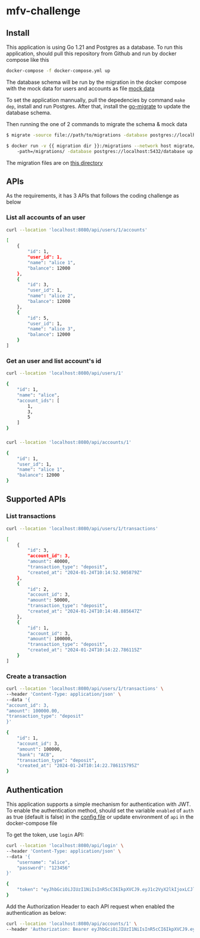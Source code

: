# mfv-challenge

## Install

This application is using Go 1.21 and Postgres as a database. To run this application, should pull this repository from Github and run by docker compose like this
```sh
docker-compose -f docker-compose.yml up
```
The database schema will be run by the migration in the docker compose with the mock data for users and accounts as file [mock data](./migrations/000002_mock_data.up.sql)

To set the application mannually, pull the depedencies by command `make dep`, install and run Postgres. After that, install the [go-migrate](https://github.com/golang-migrate/migrate) to update the database schema.

Then running the one of 2 commands to migrate the schema & mock data

```sh
$ migrate -source file://path/to/migrations -database postgres://localhost:5432/database up 3
```

```sh
$ docker run -v {{ migration dir }}:/migrations --network host migrate/migrate
    -path=/migrations/ -database postgres://localhost:5432/database up 3
```

The migration files are on [this directory](./migrations/)

## APIs

As the requirements, it has 3 APIs that follows the coding challenge as below

### List all accounts of an user
```sh
curl --location 'localhost:8080/api/users/1/accounts'

[
    {
        "id": 1,
        "user_id": 1,
        "name": "alice 1",
        "balance": 12000
    },
    {
        "id": 3,
        "user_id": 1,
        "name": "alice 2",
        "balance": 12000
    },
    {
        "id": 5,
        "user_id": 1,
        "name": "alice 3",
        "balance": 12000
    }
]
```

### Get an user and list account's id

```sh
curl --location 'localhost:8080/api/users/1'

{
    "id": 1,
    "name": "alice",
    "account_ids": [
        1,
        3,
        5
    ]
}
```

### 

```sh
curl --location 'localhost:8080/api/accounts/1'

{
    "id": 1,
    "user_id": 1,
    "name": "alice 1",
    "balance": 12000
}
```

## Supported APIs

### List transactions

```sh
curl --location 'localhost:8080/api/users/1/transactions'

[
    {
        "id": 3,
        "account_id": 3,
        "amount": 40000,
        "transaction_type": "deposit",
        "created_at": "2024-01-24T10:14:52.905879Z"
    },
    {
        "id": 2,
        "account_id": 3,
        "amount": 50000,
        "transaction_type": "deposit",
        "created_at": "2024-01-24T10:14:48.885647Z"
    },
    {
        "id": 1,
        "account_id": 3,
        "amount": 100000,
        "transaction_type": "deposit",
        "created_at": "2024-01-24T10:14:22.786115Z"
    }
]
```

### Create a transaction

```sh
curl --location 'localhost:8080/api/users/1/transactions' \
--header 'Content-Type: application/json' \
--data '{
"account_id": 3,
"amount": 100000.00,
"transaction_type": "deposit"
}'

{
    "id": 1,
    "account_id": 3,
    "amount": 100000,
    "bank": "ACB",
    "transaction_type": "deposit",
    "created_at": "2024-01-24T10:14:22.786115795Z"
}
```

## Authentication

This application supports a simple mechanism for authentication with JWT. To enable the authentication method, should set the variable `enabled` of `auth` as true (default is false) in the [config file](./config/config.yml) or update environment of `api` in the docker-compose file

To get the token, use `login` API:

```sh
curl --location 'localhost:8080/api/login' \
--header 'Content-Type: application/json' \
--data '{
    "username": "alice",
    "password": "123456"
}'

{
    "token": "eyJhbGciOiJIUzI1NiIsInR5cCI6IkpXVCJ9.eyJ1c2VyX2lkIjoxLCJleHAiOjE3MDYwOTQ1NjEsIm5iZiI6MTcwNjA5MDk2MSwiaWF0IjoxNzA2MDkwOTYxfQ.E2oZCFTuQE836PYjSBl_Geh3FFRaf5fh_gaigsWlmC8"
}
```

Add the Authorization Header to each API request when enabled the authentication as below:

```sh
curl --location 'localhost:8080/api/accounts/1' \
--header 'Authorization: Bearer eyJhbGciOiJIUzI1NiIsInR5cCI6IkpXVCJ9.eyJ1c2VyX2lkIjoxLCJleHAiOjE3MDYwNzk3MDcsIm5iZiI6MTcwNjA3NjEwNywiaWF0IjoxNzA2MDc2MTA3fQ.MO2CCcXt4mbIFR4lyoGgJKs81qam6Uqn5edgak7bCz4'

```